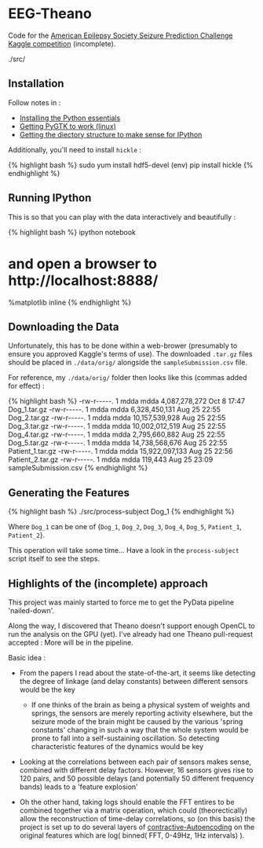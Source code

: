 EEG-Theano
==========

Code for the [American Epilepsy Society Seizure Prediction Challenge Kaggle competition](http://www.kaggle.com/c/seizure-prediction/) (incomplete).

./src/


## Installation 

Follow notes in : 

  * [Installing the Python essentials](http://blog.mdda.net/oss/2014/10/13/ipython-on-fedora/)
  * [Getting PyGTK to work (linux)](http://blog.mdda.net/oss/2014/10/19/pygtk-for-virtualenv/)
  * [Getting the diectory structure to make sense for IPython](http://blog.mdda.net/oss/2014/10/20/directories-in-ipython/)

Additionally, you'll need to install ```hickle``` : 

{% highlight bash %}
sudo yum install hdf5-devel
(env) pip install hickle
{% endhighlight %}


## Running IPython 

This is so that you can play with the data interactively and beautifully :

{% highlight bash %}
ipython notebook
# and open a browser to http://localhost:8888/
%matplotlib inline
{% endhighlight %}


## Downloading the Data

Unfortunately, this has to be done within a web-brower (presumably to ensure you approved Kaggle's terms of use).  The downloaded ```.tar.gz``` files should be placed in ```./data/orig/``` alongside the ```sampleSubmission.csv``` file.

For reference, my ```./data/orig/``` folder then looks like this (commas added for effect) : 

{% highlight bash %}
-rw-r-----. 1 mdda mdda  4,087,278,272 Oct  8 17:47 Dog_1.tar.gz
-rw-r-----. 1 mdda mdda  6,328,450,131 Aug 25 22:55 Dog_2.tar.gz
-rw-r-----. 1 mdda mdda 10,157,539,928 Aug 25 22:55 Dog_3.tar.gz
-rw-r-----. 1 mdda mdda 10,002,012,519 Aug 25 22:55 Dog_4.tar.gz
-rw-r-----. 1 mdda mdda  2,795,660,882 Aug 25 22:55 Dog_5.tar.gz
-rw-r-----. 1 mdda mdda 14,738,568,676 Aug 25 22:55 Patient_1.tar.gz
-rw-r-----. 1 mdda mdda 15,922,097,133 Aug 25 22:56 Patient_2.tar.gz
-rw-r-----. 1 mdda mdda        119,443 Aug 25 23:09 sampleSubmission.csv
{% endhighlight %}


## Generating the Features

{% highlight bash %}
./src/process-subject Dog_1
{% endhighlight %}

Where ```Dog_1``` can be one of {```Dog_1```, ```Dog_2```, ```Dog_3```, ```Dog_4```, ```Dog_5```, ```Patient_1```, ```Patient_2```}.

This operation will take some time...  Have a look in the ```process-subject``` script itself to see the steps.


## Highlights of the (incomplete) approach 

This project was mainly started to force me to get the PyData pipeline 'nailed-down'.  

Along the way, I discovered that Theano doesn't support enough OpenCL to run the analysis on the GPU (yet).  I've already had one Theano pull-request accepted : More will be in the pipeline.

Basic idea : 

  * From the papers I read about the state-of-the-art, it seems like detecting the degree of linkage (and delay constants) between different sensors would be the key
  
    * If one thinks of the brain as being a physical system of weights and springs, the sensors are merely reporting activity elsewhere, but the seizure mode of the brain might be caused by the various 'spring constants' changing in such a way that the whole system would be prone to fall into a self-sustaining oscillation.  So detecting characteristic features of the dynamics would be key
    
  * Looking at the correlations between each pair of sensors makes sense, combined with different delay factors.  However, 16 sensors gives rise to 120 pairs, and 50 possible delays (and potentially 50 different frequency bands) leads to a 'feature explosion'
  
  * Oh the other hand, taking logs should enable the FFT entires to be combined together via a matrix operation, which could (theorectically) allow the reconstruction of time-delay correlations, so (on this basis) the project is set up to do several layers of [contractive-Autoencoding](http://www.icml-2011.org/papers/455_icmlpaper.pdf) on the original features which are log( binned( FFT, 0-49Hz, 1Hz intervals) ).  
  
  
  
    
